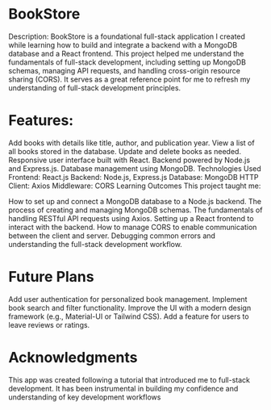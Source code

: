 # BookStore
Description:
BookStore is a foundational full-stack application I created while learning how to build and integrate a backend with a MongoDB database and a React frontend. This project helped me understand the fundamentals of full-stack development, including setting up MongoDB schemas, managing API requests, and handling cross-origin resource sharing (CORS). It serves as a great reference point for me to refresh my understanding of full-stack development principles.

# Features:
Add books with details like title, author, and publication year.
View a list of all books stored in the database.
Update and delete books as needed.
Responsive user interface built with React.
Backend powered by Node.js and Express.js.
Database management using MongoDB.
Technologies Used
Frontend: React.js
Backend: Node.js, Express.js
Database: MongoDB
HTTP Client: Axios
Middleware: CORS
Learning Outcomes
This project taught me:

How to set up and connect a MongoDB database to a Node.js backend.
The process of creating and managing MongoDB schemas.
The fundamentals of handling RESTful API requests using Axios.
Setting up a React frontend to interact with the backend.
How to manage CORS to enable communication between the client and server.
Debugging common errors and understanding the full-stack development workflow.


# Future Plans
Add user authentication for personalized book management.
Implement book search and filter functionality.
Improve the UI with a modern design framework (e.g., Material-UI or Tailwind CSS).
Add a feature for users to leave reviews or ratings.

# Acknowledgments
This app was created following a tutorial that introduced me to full-stack development. It has been instrumental in building my confidence and understanding of key development workflows

